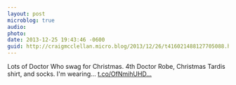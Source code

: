 ```yaml
---
layout: post
microblog: true
audio: 
photo: 
date: 2013-12-25 19:43:46 -0600
guid: http://craigmcclellan.micro.blog/2013/12/26/t416021488127705088.html
---
```

Lots of Doctor Who swag for Christmas. 4th Doctor Robe, Christmas Tardis shirt, and socks. I'm wearing… [t.co/OfNmihUHD...](http://t.co/OfNmihUHDS)
